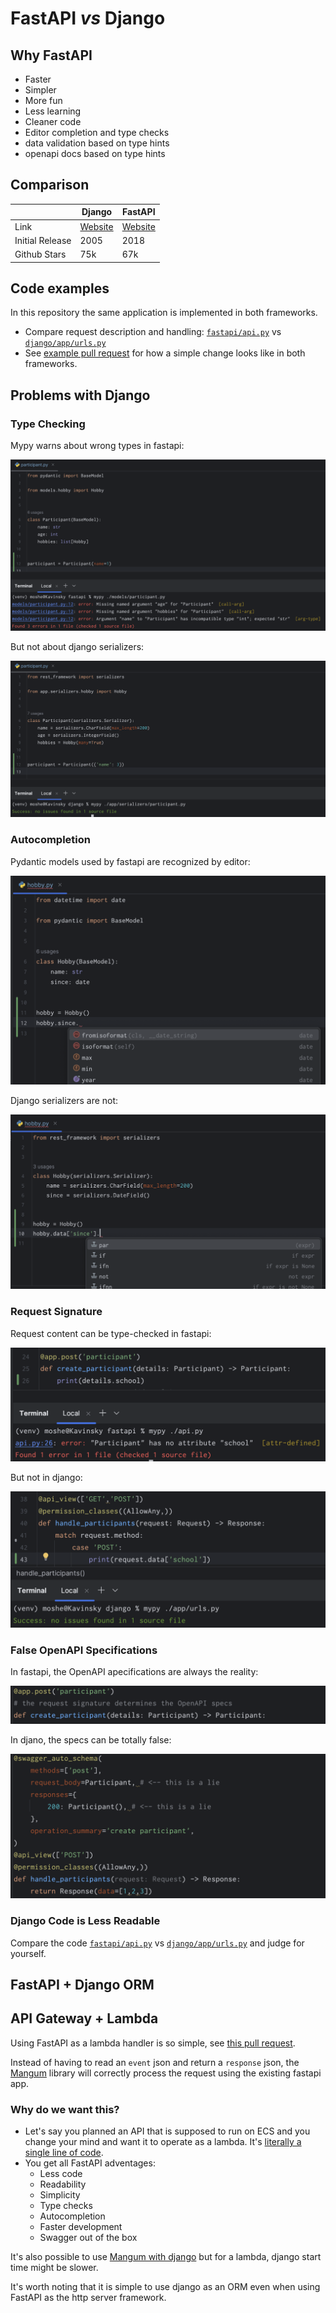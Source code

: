 # FastAPI _vs_ Django

## Why FastAPI

- Faster
- Simpler
- More fun
- Less learning
- Cleaner code
- Editor completion and type checks
- data validation based on type hints
- openapi docs based on type hints


## Comparison

|                 | Django                                    | FastAPI                                  |
|-----------------|-------------------------------------------|------------------------------------------|
| Link            | [Website](https://www.djangoproject.com/) | [Website](https://fastapi.tiangolo.com/) |
| Initial Release | 2005                                      | 2018                                     |
| Github Stars    | 75k                                       | 67k                                      |


## Code examples

In this repository the same application is implemented in both frameworks.  

- Compare request description and handling: [`fastapi/api.py`](https://github.com/moshe-pheno/fastapi-vs-django/blob/main/fastapi/api.py) vs [`django/app/urls.py`](https://github.com/moshe-pheno/fastapi-vs-django/blob/main/django/app/urls.py)
- See [example pull request](https://github.com/moshe-pheno/fastapi-vs-django/pull/1) for how a simple change looks like in both frameworks.


## Problems with Django

### Type Checking

Mypy warns about wrong types in fastapi:

![image](./screenshots/mypy-fastapi.png)

But not about django serializers:

![image](./screenshots/mypy-django.png)

### Autocompletion

Pydantic models used by fastapi are recognized by editor:

![image](./screenshots/autocomplete-fastapi.png)

Django serializers are not:

![image](./screenshots/autocomplete-django.png)

### Request Signature

Request content can be type-checked in fastapi:

![image](./screenshots/request-body-fastapi.png)

But not in django:

![image](./screenshots/request-body-django.png)


### False OpenAPI Specifications

In fastapi, the OpenAPI apecifications are always the reality:

![image](./screenshots/openapi-fastapi.png)

In djano, the specs can be totally false:

![image](./screenshots/openapi-django.png)



### Django Code is Less Readable


Compare the code [`fastapi/api.py`](https://github.com/moshe-pheno/fastapi-vs-django/blob/main/fastapi/api.py) vs [`django/app/urls.py`](https://github.com/moshe-pheno/fastapi-vs-django/blob/main/django/app/urls.py) and judge for yourself.


## FastAPI + Django ORM
## API Gateway + Lambda

Using FastAPI as a lambda handler is so simple, see [this pull request](https://github.com/moshe-pheno/fastapi-vs-django/pull/2).

Instead of having to read an `event` json and return a `response` json, the [Mangum](https://mangum.io/) library will correctly process the request using the existing fastapi app.

### Why do we want this?

- Let's say you planned an API that is supposed to run on ECS and you change your mind and want it to operate as a lambda. It's [literally a single line of code](https://github.com/moshe-pheno/fastapi-vs-django/pull/2).
- You get all FastAPI adventages:
    - Less code
    - Readability
    - Simplicity
    - Type checks
    - Autocompletion
    - Faster development
    - Swagger out of the box

It's also possible to use [Mangum with django](https://mangum.io/asgi-frameworks/#django) but for a lambda, django start time might be slower.



It's worth noting that it is simple to use django as an ORM even when using FastAPI as the http server framework.
